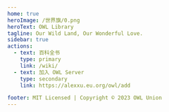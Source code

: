 ```yaml
---
home: true
heroImage: /世界旗/0.png
heroText: OWL Library
tagline: Our Wild Land, Our Wonderful Love.
sidebar: true
actions:
  - text: 百科全书
    type: primary 
    link: /wiki/
  - text: 加入 OWL Server
    type: secondary
    link: https://alexxu.eu.org/owl/add

footer: MIT Licensed | Copyright © 2023 OWL Union
---
```

